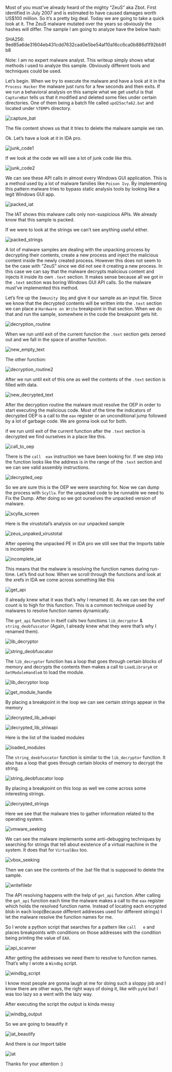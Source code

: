 Most of you must’ve already heard of the mighty “ZeuS” aka Zbot. First identified in July 2007 and is estimated to have caused damages worth US$100 million. So it’s a pretty big deal. Today we are going to take a quick look at it. The ZeuS malware mutated over the years so obviously the hashes will differ. The sample I am going to analyze have the below hash:

SHA256: 9ed85a6de31604eb431cdd7632cad0e5be54af10a16cc6ca0b886d1f92bb91b8

Note: I am no expert malware analyst. This writeup simply shows what methods i used to analyze this sample. Obviously different tools and techniques could be used.

Let’s begin. When we try to execute the malware and have a look at it in the `Process Hacker` the malware just runs for a few seconds and then exits. If we run a behavioral analysis on this sample what we get useful is that `CaptureBat` tells us that it modified and deleted some files under certain directories. One of them being a batch file called `upd25acfa62.bat` and located under `%TEMP%` directory.

![capture_bat](https://user-images.githubusercontent.com/27059441/32142944-27eb0a5c-bcb3-11e7-81ec-6226bf8788d1.png)

The file content shows us that it tries to delete the malware sample we ran.

Ok. Let’s have a look at it in IDA pro.

![junk_code1](https://user-images.githubusercontent.com/27059441/32142949-398f371a-bcb3-11e7-8c91-fcd831aee79e.PNG)

If we look at the code we will see a lot of junk code like this.

![junk_code2](https://user-images.githubusercontent.com/27059441/32142951-42b592f8-bcb3-11e7-98b3-fb62725dc41e.PNG)

We can see these API calls in almost every Windows GUI application. This is a method used by a lot of malware families like `Poison Ivy`. By implementing this pattern malware tries to bypass static analysis tools by looking like a legit Windows GUI app.

![packed_iat](https://user-images.githubusercontent.com/27059441/32142958-52da7478-bcb3-11e7-96cf-c960e60c260a.PNG)

The IAT shows this malware calls only non-suspicious APIs. We already know that this sample is packed. 

If we were to look at the strings we can’t see anything useful either.

![packed_strings](https://user-images.githubusercontent.com/27059441/32142977-b097c9f8-bcb3-11e7-92c4-ec559f3b566a.png)


A lot of malware samples are dealing with the unpacking process by decrypting  their contents, create a new process and inject the malicious content inside the newly created process. However this does not seem to be the case with “ZeuS” since we did not see it creating a new process. In this case we can say that the malware decrypts malicious content and injects it inside its own `.text` section. It makes sense because all we got in the `.text` section was boring Windows GUI API calls. So the malware must’ve implemented this method.

Let’s fire up the `Immunity Dbg` and give it our sample as an input file.
Since we know that the decrypted contents will be written into the `.text` section we can place a `Hardware on Write` breakpoint in that section. When we do that and run the sample, somewhere in the code the breakpoint gets hit.

![decryption_routine](https://user-images.githubusercontent.com/27059441/32142982-be40eaee-bcb3-11e7-9426-884eb898db8b.PNG)

When we run until exit of the current function the `.text` section gets zeroed out and we fall in the space of another function.

![new_empty_text](https://user-images.githubusercontent.com/27059441/32142998-eb4c4362-bcb3-11e7-901e-0103b67726b9.PNG)

The other function:

![decryption_routine2](https://user-images.githubusercontent.com/27059441/32143004-f5592bae-bcb3-11e7-837f-a881f57c386e.PNG)

After we run until exit of this one as well the contents of the `.text` section is filled with data.

![new_decrypted_text](https://user-images.githubusercontent.com/27059441/32143008-022abffa-bcb4-11e7-93bb-61e23bd25252.PNG)

After the decryption routine the malware must resolve the OEP in order to start executing the malicious code. Most of the time the indicators of decrypted OEP is a call to the `eax` register or an unconditional jump followed by a lot of garbage code. We are gonna look out for both.

if we run until exit of the current function after the `.text` section is decrypted we find ourselves in a place like this.

![call_to_oep](https://user-images.githubusercontent.com/27059441/32143207-2eb350f2-bcb7-11e7-93ef-19adbeac97ae.PNG)

There is the `call	eax` instruction we have been looking for. If we step into the function looks like the address is in the range of the `.text` section and we can see valid assembly instructions.

![decrypted_oep](https://user-images.githubusercontent.com/27059441/32143211-3d5df5e4-bcb7-11e7-8767-05a9bc997f09.PNG)

So we are sure this is the OEP we were searching for. Now we can dump the process with `Scylla`. For the unpacked code to be runnable we need to Fix the Dump. After doing so we got ourselves the unpacked version of malware.

![scylla_screen](https://user-images.githubusercontent.com/27059441/32143024-390234ae-bcb4-11e7-8721-accbab0732d4.PNG)

Here is the virustotal’s analysis on our unpacked sample

![zeus_unpaked_virustotal](https://user-images.githubusercontent.com/27059441/32143029-48d5ee84-bcb4-11e7-817f-1fbc2df52c49.png)

After opening the unpacked PE in IDA pro we still see that the Imports table is incomplete

![incomplete_iat](https://user-images.githubusercontent.com/27059441/32143041-877271a8-bcb4-11e7-83b0-4737c8eee3c1.png)

This means that the malware is resolving the function names during run-time. Let’s find out how. When we scroll through the functions and look at the xrefs in IDA we come across something like this

![get_api](https://user-images.githubusercontent.com/27059441/32143043-933ff32a-bcb4-11e7-8303-4b774ffdd9a8.PNG)

(I already knew what it was that’s why I renamed it). As we can see the xref count is to high for this function. This is a common technique used by malwares to resolve function names dynamically.

The `get_api` function in itself calls two functions `lib_decryptor` & `string_deobfuscator` (Again, I already knew what they were that’s why I renamed them).

![lib_decryptor](https://user-images.githubusercontent.com/27059441/32143047-a46cae2c-bcb4-11e7-8e48-925df86f3bb5.PNG)

![string_deobfuscator](https://user-images.githubusercontent.com/27059441/32143052-ae5ccdd6-bcb4-11e7-86aa-e9d1fe6660df.PNG)

The `lib_decryptor` function has a loop that goes through certain blocks of memory and decrypts the contents then makes a call to `LoadLibraryA` or `GetModuleHandleA` to load the module.

![lib_decryptor loop](https://user-images.githubusercontent.com/27059441/32143058-bcb57694-bcb4-11e7-9bff-88e57a15bcc8.PNG)

![get_module_handle](https://user-images.githubusercontent.com/27059441/32143064-cda3d6d0-bcb4-11e7-8fec-421814cb97ba.PNG)


By placing a breakpoint in the loop we can see certain strings appear in the memory

![decrypted_lib_advapi](https://user-images.githubusercontent.com/27059441/32143215-51c679f2-bcb7-11e7-94e5-dbd675b3d545.PNG)

![decrypted_lib_shlwapi](https://user-images.githubusercontent.com/27059441/32143224-5e2c07d4-bcb7-11e7-8cdb-35fb7c35f00b.PNG)

Here is the list of the loaded modules

![loaded_modules](https://user-images.githubusercontent.com/27059441/32143238-92cd2e5a-bcb7-11e7-86d2-bb0fd866cf8e.png)

The `string_deobfuscator` function is similar to the `lib_decryptor` function. It also has a loop that goes through certain blocks of memory to decrypt the string.

![string_deobfuscator loop](https://user-images.githubusercontent.com/27059441/32143244-9e67b802-bcb7-11e7-97cd-21e939fa4ad2.PNG)

By placing a breakpoint on this loop as well we come across some interesting strings.

![decrypted_strings](https://user-images.githubusercontent.com/27059441/32143253-afdb5b8e-bcb7-11e7-9e2d-837f902544ea.PNG)

Here we see that the malware tries to gather information related to the operating system.

![vmware_seeking](https://user-images.githubusercontent.com/27059441/32143254-ba0c1076-bcb7-11e7-82da-8b53298f41bd.PNG)

We can see the malware implements some anti-debugging techniques by searching for strings that tell about existence of a virtual machine in the system. It does that for `VirtualBox` too.

![vbox_seeking](https://user-images.githubusercontent.com/27059441/32143260-c6d16856-bcb7-11e7-99b3-8256ca151905.PNG)

Then we can see the contents of the .bat file that is supposed to delete the sample.

![writefilebr](https://user-images.githubusercontent.com/27059441/32143262-d0f5d4b6-bcb7-11e7-8ed1-b5f1f7672d2a.PNG)

The API resolving happens with the help of `get_api` function. After calling the `get_api` function each time the malware makes a call to the `eax` register which holds the resolved function name. Instead of locating each encrypted blob in each loop(Because different addresses used for different strings) I let the malware resolve the function names for me.

So I wrote a python script that searches for a pattern like `call   e`
and places breakpoints with conditions on those addresses with the condition being printing the value of `EAX`.

![api_scanner](https://user-images.githubusercontent.com/27059441/32143266-da5d548e-bcb7-11e7-97e8-39dd031b20b6.png)

After getting the addresses we need them to resolve to function names. That’s why I wrote a `Windbg` script. 

![windbg_script](https://user-images.githubusercontent.com/27059441/32143268-e420d662-bcb7-11e7-8cc5-b081608ed54c.png)

I know most people are gonna laugh at me for doing such a sloppy job and I know there are other ways, the right ways of doing it, like with `pykd` but I was too lazy so a went with the lazy way.

After executing the script the output is kinda messy 

![windbg_output](https://user-images.githubusercontent.com/27059441/32143273-ed2c7c0c-bcb7-11e7-9319-8d893ddbb805.png)

So we are going to beautify it

![iat_beautify](https://user-images.githubusercontent.com/27059441/32143276-f73a7e1a-bcb7-11e7-9917-9779dd35a2f3.png)

And there is our Import table

![iat](https://user-images.githubusercontent.com/27059441/32143285-135ebac0-bcb8-11e7-87ad-fbe1889ad3e1.png)


Thanks for your attention :)

